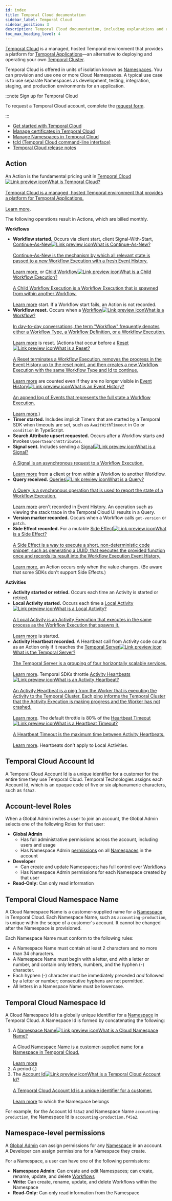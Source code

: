 ```yaml
---
id: index
title: Temporal Cloud documentation
sidebar_label: Temporal Cloud
sidebar_position: 3
description: Temporal Cloud documentation, including explanations and usage.
toc_max_heading_level: 4
---
```


<!-- THIS FILE IS GENERATED. DO NOT EDIT THIS FILE DIRECTLY -->

[Temporal Cloud](https://temporal.io/cloud) is a managed, hosted Temporal environment that provides a platform for [Temporal Applications](/temporal/#temporal-application)—an alternative to deploying and operating your own [Temporal Cluster](/clusters).

Temporal Cloud is offered in units of isolation known as [Namespaces](/namespaces). You can provision and use one or more Cloud Namespaces. A typical use case is to use separate Namespaces as development, testing, integration, staging, and production environments for an application.

:::note Sign up for Temporal Cloud

To request a Temporal Cloud account, complete the [request form](https://pages.temporal.io/cloud-request-access).

:::

- [Get started with Temporal Cloud](/cloud/how-to-get-started-with-temporal-cloud)
- [Manage certificates in Temporal Cloud](/cloud/how-to-manage-certificates-in-temporal-cloud)
- [Manage Namespaces in Temporal Cloud](/cloud/how-to-manage-namespaces-in-temporal-cloud)
- [tcld (Temporal Cloud command-line interface)](/cloud/tcld)
- [Temporal Cloud release notes](/cloud/release-notes)

## Action

An Action is the fundamental pricing unit in <a class="tdlp" href="#">Temporal Cloud<span class="tdlpiw"><img src="/img/link-preview-icon.svg" alt="Link preview icon" /></span><span class="tdlpc"><span class="tdlppt">What is Temporal Cloud?</span><br /><br /><span class="tdlppd">Temporal Cloud is a managed, hosted Temporal environment that provides a platform for Temporal Applications.</span><span class="tdlplm"><br /><br /><a class="tdlplma" href="#">Learn more</a></span></span></a>.

The following operations result in Actions, which are billed monthly.

**Workflows**

- **Workflow started.**
  Occurs via client start, client Signal-With-Start, <a class="tdlp" href="/workflows#continue-as-new">Continue-As-New<span class="tdlpiw"><img src="/img/link-preview-icon.svg" alt="Link preview icon" /></span><span class="tdlpc"><span class="tdlppt">What is Continue-As-New?</span><br /><br /><span class="tdlppd">Continue-As-New is the mechanism by which all relevant state is passed to a new Workflow Execution with a fresh Event History.</span><span class="tdlplm"><br /><br /><a class="tdlplma" href="/workflows#continue-as-new">Learn more</a></span></span></a>, or <a class="tdlp" href="/workflows#child-workflow">Child Workflow<span class="tdlpiw"><img src="/img/link-preview-icon.svg" alt="Link preview icon" /></span><span class="tdlpc"><span class="tdlppt">What is a Child Workflow Execution?</span><br /><br /><span class="tdlppd">A Child Workflow Execution is a Workflow Execution that is spawned from within another Workflow.</span><span class="tdlplm"><br /><br /><a class="tdlplma" href="/workflows#child-workflow">Learn more</a></span></span></a> start.
  If a Workflow start fails, an Action is not recorded.
- **Workflow reset.**
  Occurs when a <a class="tdlp" href="/workflows#">Workflow<span class="tdlpiw"><img src="/img/link-preview-icon.svg" alt="Link preview icon" /></span><span class="tdlpc"><span class="tdlppt">What is a Workflow?</span><br /><br /><span class="tdlppd">In day-to-day conversations, the term "Workflow" frequently denotes either a Workflow Type, a Workflow Definition, or a Workflow Execution.</span><span class="tdlplm"><br /><br /><a class="tdlplma" href="/workflows#">Learn more</a></span></span></a> is reset.
  (Actions that occur before a <a class="tdlp" href="/workflows#reset">Reset<span class="tdlpiw"><img src="/img/link-preview-icon.svg" alt="Link preview icon" /></span><span class="tdlpc"><span class="tdlppt">What is a Reset?</span><br /><br /><span class="tdlppd">A Reset terminates a Workflow Execution, removes the progress in the Event History up to the reset point, and then creates a new Workflow Execution with the same Workflow Type and Id to continue.</span><span class="tdlplm"><br /><br /><a class="tdlplma" href="/workflows#reset">Learn more</a></span></span></a> are counted even if they are no longer visible in <a class="tdlp" href="/workflows#event-history">Event History<span class="tdlpiw"><img src="/img/link-preview-icon.svg" alt="Link preview icon" /></span><span class="tdlpc"><span class="tdlppt">What is an Event History?</span><br /><br /><span class="tdlppd">An append log of Events that represents the full state a Workflow Execution.</span><span class="tdlplm"><br /><br /><a class="tdlplma" href="/workflows#event-history">Learn more</a></span></span></a>.)
- **Timer started.**
  Includes implicit Timers that are started by a Temporal SDK when timeouts are set, such as `AwaitWithTimeout` in Go or `condition` in TypeScript.
- **Search Attribute upsert requested.**
  Occurs after a Workflow starts and invokes `UpsertSearchAttributes`.
- **Signal sent.**
  Includes sending a <a class="tdlp" href="/workflows#signal">Signal<span class="tdlpiw"><img src="/img/link-preview-icon.svg" alt="Link preview icon" /></span><span class="tdlpc"><span class="tdlppt">What is a Signal?</span><br /><br /><span class="tdlppd">A Signal is an asynchronous request to a Workflow Execution.</span><span class="tdlplm"><br /><br /><a class="tdlplma" href="/workflows#signal">Learn more</a></span></span></a> from a client or from within a Workflow to another Workflow.
- **Query received.**
  <a class="tdlp" href="/workflows#query">Queries<span class="tdlpiw"><img src="/img/link-preview-icon.svg" alt="Link preview icon" /></span><span class="tdlpc"><span class="tdlppt">What is a Query?</span><br /><br /><span class="tdlppd">A Query is a synchronous operation that is used to report the state of a Workflow Execution.</span><span class="tdlplm"><br /><br /><a class="tdlplma" href="/workflows#query">Learn more</a></span></span></a> aren't recorded in Event History.
  An operation such as viewing the stack trace in the Temporal Cloud UI results in a Query.
- **Version marker recorded.**
  Occurs when a Workflow calls `get-version` or `patch`.
- **Side Effect recorded.**
  For a mutable <a class="tdlp" href="/workflows#side-effect">Side Effect<span class="tdlpiw"><img src="/img/link-preview-icon.svg" alt="Link preview icon" /></span><span class="tdlpc"><span class="tdlppt">What is a Side Effect?</span><br /><br /><span class="tdlppd">A Side Effect is a way to execute a short, non-deterministic code snippet, such as generating a UUID, that executes the provided function once and records its result into the Workflow Execution Event History.</span><span class="tdlplm"><br /><br /><a class="tdlplma" href="/workflows#side-effect">Learn more</a></span></span></a>, an Action occurs only when the value changes.
  (Be aware that some SDKs don't support Side Effects.)

**Activities**

- **Activity started or retried.**
  Occurs each time an Activity is started or retried.
- **Local Activity started.**
  Occurs each time a <a class="tdlp" href="/activities#local-activity">Local Activity<span class="tdlpiw"><img src="/img/link-preview-icon.svg" alt="Link preview icon" /></span><span class="tdlpc"><span class="tdlppt">What is a Local Activity?</span><br /><br /><span class="tdlppd">A Local Activity is an Activity Execution that executes in the same process as the Workflow Execution that spawns it.</span><span class="tdlplm"><br /><br /><a class="tdlplma" href="/activities#local-activity">Learn more</a></span></span></a> is started.
- **Activity Heartbeat recorded.**
  A Heartbeat call from Activity code counts as an Action only if it reaches the <a class="tdlp" href="/clusters#temporal-server">Temporal Server<span class="tdlpiw"><img src="/img/link-preview-icon.svg" alt="Link preview icon" /></span><span class="tdlpc"><span class="tdlppt">What is the Temporal Server?</span><br /><br /><span class="tdlppd">The Temporal Server is a grouping of four horizontally scalable services.</span><span class="tdlplm"><br /><br /><a class="tdlplma" href="/clusters#temporal-server">Learn more</a></span></span></a>.
  Temporal SDKs throttle <a class="tdlp" href="/activities#activity-heartbeat">Activity Heartbeats<span class="tdlpiw"><img src="/img/link-preview-icon.svg" alt="Link preview icon" /></span><span class="tdlpc"><span class="tdlppt">What is an Activity Heartbeat?</span><br /><br /><span class="tdlppd">An Activity Heartbeat is a ping from the Worker that is executing the Activity to the Temporal Cluster. Each ping informs the Temporal Cluster that the Activity Execution is making progress and the Worker has not crashed.</span><span class="tdlplm"><br /><br /><a class="tdlplma" href="/activities#activity-heartbeat">Learn more</a></span></span></a>.
  The default throttle is 80% of the <a class="tdlp" href="/activities#heartbeat-timeout">Heartbeat Timeout<span class="tdlpiw"><img src="/img/link-preview-icon.svg" alt="Link preview icon" /></span><span class="tdlpc"><span class="tdlppt">What is a Heartbeat Timeout?</span><br /><br /><span class="tdlppd">A Heartbeat Timeout is the maximum time between Activity Heartbeats.</span><span class="tdlplm"><br /><br /><a class="tdlplma" href="/activities#heartbeat-timeout">Learn more</a></span></span></a>.
  Heartbeats don't apply to Local Activities.

## Temporal Cloud Account Id

A Temporal Cloud Account Id is a unique identifier for a customer for the entire time they use Temporal Cloud.
Temporal Technologies assigns each Account Id, which is an opaque code of five or six alphanumeric characters, such as `f45a2`.

## Account-level Roles

When a Global Admin invites a user to join an account, the Global Admin selects one of the following Roles for that user:

- **Global Admin**
  - Has full administrative permissions across the account, including users and usage
  - Has Namespace Admin [permissions](/cloud/#namespace-level-permissions) on all [Namespaces](/namespaces) in the account
- **Developer**
  - Can create and update Namespaces; has full control over [Workflows](/workflows)
  - Has Namespace Admin permissions for each Namespace created by that user
- **Read-Only:** Can only read information

## Temporal Cloud Namespace Name

A Cloud Namespace Name is a customer-supplied name for a [Namespace](/namespaces) in Temporal Cloud.
Each Namespace Name, such as `accounting-production`, is unique within the scope of a customer's account.
It cannot be changed after the Namespace is provisioned.

Each Namespace Name must conform to the following rules:

- A Namespace Name must contain at least 2 characters and no more than 34 characters.
- A Namespace Name must begin with a letter, end with a letter or number, and contain only letters, numbers, and the hyphen (-) character.
- Each hyphen (-) character must be immediately preceded _and_ followed by a letter or number; consecutive hyphens are not permitted.
- All letters in a Namespace Name must be lowercase.

## Temporal Cloud Namespace Id

A Cloud Namespace Id is a globally unique identifier for a [Namespace](/namespaces) in Temporal Cloud.
A Namespace Id is formed by concatenating the following:

1. A <a class="tdlp" href="#temporal-cloud-namespace-name">Namespace Name<span class="tdlpiw"><img src="/img/link-preview-icon.svg" alt="Link preview icon" /></span><span class="tdlpc"><span class="tdlppt">What is a Cloud Namespace Name?</span><br /><br /><span class="tdlppd">A Cloud Namespace Name is a customer-supplied name for a Namespace in Temporal Cloud.</span><span class="tdlplm"><br /><br /><a class="tdlplma" href="#temporal-cloud-namespace-name">Learn more</a></span></span></a>
1. A period (.)
1. The <a class="tdlp" href="#temporal-cloud-account-id">Account Id<span class="tdlpiw"><img src="/img/link-preview-icon.svg" alt="Link preview icon" /></span><span class="tdlpc"><span class="tdlppt">What is a Temporal Cloud Account Id?</span><br /><br /><span class="tdlppd">A Temporal Cloud Account Id is a unique identifier for a customer.</span><span class="tdlplm"><br /><br /><a class="tdlplma" href="#temporal-cloud-account-id">Learn more</a></span></span></a> to which the Namespace belongs

For example, for the Account Id `f45a2` and Namespace Name `accounting-production`, the Namespace Id is `accounting-production.f45a2`.

## Namespace-level permissions

A [Global Admin](/cloud/#account-level-roles) can assign permissions for any [Namespace](/namespaces) in an account.
A Developer can assign permissions for a Namespace they create.

For a Namespace, a user can have one of the following permissions:

- **Namespace Admin:** Can create and edit Namespaces; can create, rename, update, and delete [Workflows](/workflows)
- **Write:** Can create, rename, update, and delete Workflows within the Namespace
- **Read-Only:** Can only read information from the Namespace
